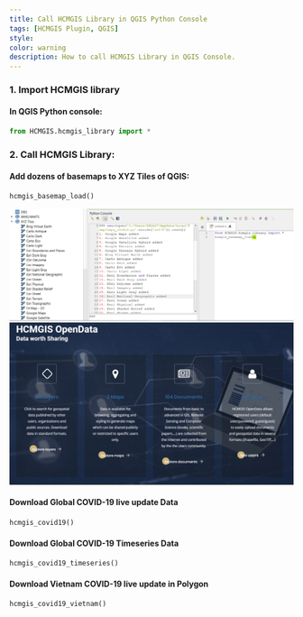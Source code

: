 ```yaml
---
title: Call HCMGIS Library in QGIS Python Console
tags: [HCMGIS Plugin, QGIS]
style: 
color: warning
description: How to call HCMGIS Library in QGIS Console.
---
```

### 1. Import HCMGIS library
#### In QGIS Python console:  

```python
from HCMGIS.hcmgis_library import *
```
### 2. Call HCMGIS Library:
#### Add dozens of basemaps to XYZ Tiles of QGIS:
```python
hcmgis_basemap_load()
```
![hcmgis_basemap_load](/assets/images/posts/2020/HCMGIS/basemap_load.png)
![hcmgis_basemap_load](/assets/images/projects/opendata.png)

#### Download Global COVID-19 live update Data
```python
hcmgis_covid19()
```
#### Download Global COVID-19 Timeseries Data
```python
hcmgis_covid19_timeseries()
```
#### Download Vietnam COVID-19 live update in Polygon
```python
hcmgis_covid19_vietnam()
```